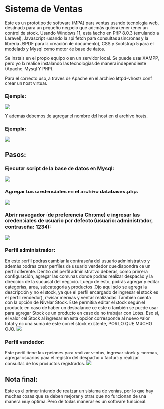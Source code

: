 # Sistema de Ventas

Este es un prototipo de software (MPA) para ventas usando tecnologia web, destinado
para un pequeño negocio que además quiera tener tener un control de stock.
Usando Windows 11, esta hecho en PHP 8.0.3 (emulando a Laravel), Javascript (usando la api fetch para consultas asincronas y la libreria JSPDF para la creación de documento), CSS y Bootstrap 5 para el modelado y Mysql como motor de base de datos.

Se instala en el propio equipo o en un servidor local. Se puede usar XAMPP, pero yo lo realice instalando las tecnologías de manera independiente (Apache, Mysql Y PHP).

Para el correcto uso, a traves de Apache en el archivo httpd-vhosts.conf crear un host virtual.
### Ejemplo:
![](https://github.com/yulito/blob/main/imagenes/vhost.png)

Y además debemos de agregar el nombre del host en el archivo hosts.

### Ejemplo:
![](https://github.com/yulito/blob/main/imagenes/host.png)

## Pasos:
### Ejecutar script de la base de datos en Mysql:
![](https://github.com/yulito/blob/main/imagenes/DB.png)

### Agregar tus credenciales en el archivo databases.php:
![](https://github.com/yulito/blob/main/imagenes/confdb.png)

### Abrir navegador (de preferencia Chrome) e ingresar las credenciales de usuario por defecto (usuario: administrador, contraseña: 1234):
![](https://github.com/yulito/blob/main/imagenes/login.png)

### Perfil administrador:
En este perfil podras cambiar la contraseña del usuario administrativo y además podras crear perfiles de usuario vendedor
que dispondra de un perfil diferente.
Dentro del perfil administrativo deberas, como primera configuración, agregar las comunas donde podras realizar despacho y la direccion de la sucursal del negocio. Luego de esto, podrás agregar y editar categorias, area, subcategoria y productos (Ojo aqui solo se agrega la descripción y no el stock, ya que el perfil encargado de ingresar el stock es el perfil vendedor), revisar mermas y ventas realizadas. 
También cuenta con la opción de Nivelar Stock. Este permitira editar el stock según el producto en caso de haber un desbalance de este o también se puede usar para agregar Stock de un producto en caso de no trabajar con Lotes. Eso si, el valor del Stock al ingresar en esta opción corresponde al nuevo valor total y no una suma de este con el stock existente, POR LO QUE MUCHO OJO.
![](https://github.com/yulito/blob/main/imagenes/admin.png)

### Perfil vendedor:

Este perfil tiene las opciones para realizar ventas, ingresar stock y mermas, agregar usuarios para el registro del despacho u factura y realizar consultas de los productos registrados.
![](https://github.com/yulito/blob/main/imagenes/vendedor.png)

## Nota final:
Este es el primer intendo de realizar un sistema de ventas, por lo que hay muchas cosas que se deben mejorar y otras que no funcionan de una manera muy optima. Pero de todas maneras es un software funcional.
